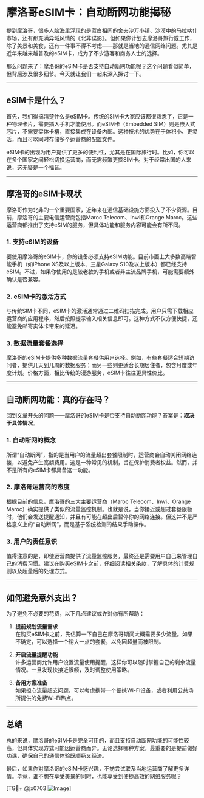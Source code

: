 # 摩洛哥eSIM卡：自动断网功能揭秘

提到摩洛哥，很多人脑海里浮现的是蓝白相间的舍夫沙万小镇、沙漠中的马拉喀什市场，还有那充满异域风情的《北非谍影》。但如果你计划去摩洛哥旅行或工作，除了美景和美食，还有一件事不得不考虑——那就是当地的通信网络问题。尤其是近年来越来越普及的eSIM卡，成为了不少游客和商务人士的选择。

那么问题来了：摩洛哥的eSIM卡是否支持自动断网功能呢？这个问题看似简单，但背后涉及很多细节。今天就让我们一起来深入探讨一下。

---

## eSIM卡是什么？

首先，我们得搞清楚什么是eSIM卡。传统的SIM卡大家应该都很熟悉了，它是一种物理卡片，需要插入手机才能使用。而eSIM卡（Embedded SIM）则是嵌入式芯片，不需要实体卡槽，直接集成在设备内部。这种技术的优势在于体积小、更灵活，而且可以同时存储多个运营商的配置文件。

eSIM卡的出现为用户提供了更多的便利性，尤其是在国际旅行时。比如，你可以在多个国家之间轻松切换运营商，而无需频繁更换SIM卡。对于经常出国的人来说，这无疑是一个福音。

---

## 摩洛哥的eSIM卡现状

摩洛哥作为北非的一个重要国家，近年来在通信基础设施方面投入了不少资源。目前，摩洛哥的主要电信运营商包括Maroc Telecom、Inwi和Orange Maroc。这些运营商都推出了支持eSIM的服务，但具体功能和服务内容可能会有所不同。

### 1. 支持eSIM的设备
要使用摩洛哥的eSIM卡，你的设备必须支持eSIM功能。目前市面上大多数高端智能手机（如iPhone XS及以上版本、三星Galaxy S10及以上版本）都已经支持eSIM。不过，如果你使用的是较老款的手机或者非主流品牌手机，可能需要额外确认是否兼容。

### 2. eSIM卡的激活方式
与传统SIM卡不同，eSIM卡的激活通常通过二维码扫描完成。用户只需下载相应运营商的应用程序，然后按照提示输入相关信息即可。这种方式不仅方便快捷，还能避免邮寄实体卡带来的延迟。

### 3. 数据流量套餐选择
摩洛哥的eSIM卡提供多种数据流量套餐供用户选择。例如，有些套餐适合短期访问者，提供几天到几周的数据服务；而另一些则更适合长期居住者，包含月度或年度计划。价格方面，相比传统的漫游服务，eSIM卡往往更具性价比。

---

## 自动断网功能：真的存在吗？

回到文章开头的问题——摩洛哥的eSIM卡是否支持自动断网功能？答案是：**取决于具体情况**。

### 1. 自动断网的概念
所谓“自动断网”，指的是当用户的流量超出套餐限制时，运营商会自动关闭网络连接，以避免产生高额费用。这是一种常见的机制，旨在保护消费者权益。然而，并不是所有的eSIM卡都具备这一功能。

### 2. 摩洛哥运营商的态度
根据目前的信息，摩洛哥的三大主要运营商（Maroc Telecom、Inwi、Orange Maroc）确实提供了类似的流量监控机制。也就是说，当你接近或超过套餐限额时，他们会发送提醒通知，并且有可能在超出后暂停你的网络连接。但这并不是严格意义上的“自动断网”，而是基于系统检测的结果手动操作。

### 3. 用户的责任意识
值得注意的是，即使运营商提供了流量监控服务，最终还是需要用户自己来管理自己的消费习惯。建议在购买eSIM卡之前，仔细阅读相关条款，了解具体的计费规则以及超量后的处理方式。

---

## 如何避免意外支出？

为了避免不必要的花费，以下几点建议或许对你有所帮助：

1. **提前规划流量需求**  
   在购买eSIM卡之前，先估算一下自己在摩洛哥期间大概需要多少流量。如果不确定，可以选择一个稍大一点的套餐，以免因超量而被限制。

2. **开启流量提醒功能**  
   许多运营商允许用户设置流量使用提醒，这样你可以随时掌握自己的剩余流量情况。一旦发现快接近限额，及时调整使用策略。

3. **备用方案准备**  
   如果担心流量超支问题，可以考虑携带一个便携Wi-Fi设备，或者利用公共场所提供的免费Wi-Fi热点。

---

## 总结

总的来说，摩洛哥的eSIM卡是完全可用的，而且支持自动断网功能的可能性较高，但具体实现方式可能因运营商而异。无论选择哪种方案，最重要的是提前做好功课，确保自己的通信体验既顺畅又经济。

最后，如果你对摩洛哥的eSIM卡感兴趣，不妨尝试联系当地运营商了解更多详情。毕竟，谁不想在享受美景的同时，也能享受到便捷高效的网络服务呢？

[TG💪+ @jx0703 ![Image](https://github.com/user-attachments/assets/dbca1d08-cadb-493c-b0ec-ad6f7a83f270)]